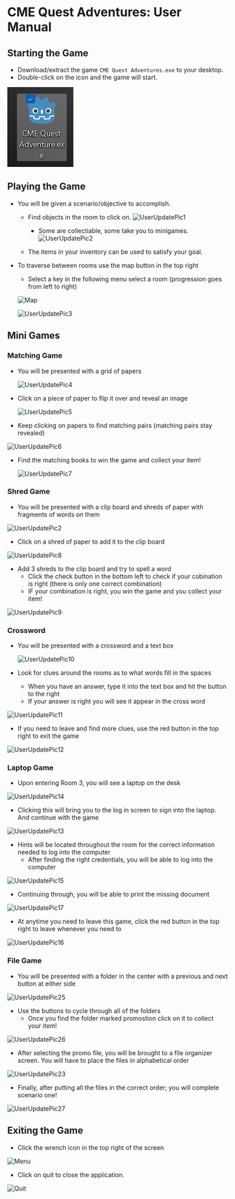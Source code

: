 # CME Quest Adventures: User Manual

## Starting the Game

* Download/extract the game `CME Quest Adventures.exe` to your desktop.
* Double-click on the icon and the game will start.

![Godot Exe](<Screenshot 2023-11-12 194311.png>)

## Playing the Game

* You will be given a scenario/objective to accomplish.
	* Find objects in the room to click on.
	![UserUpdatePic1](https://github.com/Jcarth3w/CME-Quest-Adventures/assets/112365149/16537a0a-b93c-4f13-9ddb-3dc31776d97c)
 
		* Some are collectiable, some take you to minigames.
![UserUpdatePic2](https://github.com/Jcarth3w/CME-Quest-Adventures/assets/112365149/fa39b143-bccb-4ca8-a67b-f5bccc6bc8b8)


	* The items in your inventory can be used to satisfy your goal.

* To traverse between rooms use the map button in the top right
	* Select a key in the following menu select a room (progression goes from left to right)
  
	![Map](https://github.com/Jcarth3w/CME-Quest-Adventures/assets/89651665/0218a429-f86e-4e49-ab66-48b672302ef1)

  ![UserUpdatePic3](https://github.com/Jcarth3w/CME-Quest-Adventures/assets/112365149/a4b359d2-2f39-4bed-9f03-89c8c37d5fd9)




## Mini Games

### Matching Game

* You will be presented with a grid of papers

  ![UserUpdatePic4](https://github.com/Jcarth3w/CME-Quest-Adventures/assets/112365149/26738731-08c7-4801-84b7-205286e2b6d8)


* Click on a piece of paper to flip it over and reveal an image

  ![UserUpdatePic5](https://github.com/Jcarth3w/CME-Quest-Adventures/assets/112365149/15981abd-dc68-4b0f-97fb-1acc8848fff3)


* Keep clicking on papers to find matching pairs (matching pairs stay revealed)

![UserUpdatePic6](https://github.com/Jcarth3w/CME-Quest-Adventures/assets/112365149/35c9cf26-d6b1-43a0-9156-81f96362d230)


* Find the matching books to win the game and collect your item!

  ![UserUpdatePic7](https://github.com/Jcarth3w/CME-Quest-Adventures/assets/112365149/38e1bfec-d068-4e2c-a2c9-0a7f24b5d312)



### Shred Game

* You will be presented with a clip board and shreds of paper with fragments of words on them

![UserUpdatePic2](https://github.com/Jcarth3w/CME-Quest-Adventures/assets/112365149/ed4198ed-bb98-40f5-ba4e-799f55c86bcb)



* Click on a shred of paper to add it to the clip board

![UserUpdatePic8](https://github.com/Jcarth3w/CME-Quest-Adventures/assets/112365149/a2c4bb10-04a6-4b43-b3d5-4a0d65f409bf)


* Add 3 shreds to the clip board and try to spell a word
	* Click the check button in the bottom left to check if your cobination is right (there is only one correct combination)
 	* IF your combination is right, you win the game and you collect your item!

![UserUpdatePic9](https://github.com/Jcarth3w/CME-Quest-Adventures/assets/112365149/dce156d9-41e9-42ef-90a1-120d1ac19e40)



### Crossword

* You will be presented with a crossword and a text box

  ![UserUpdatePic10](https://github.com/Jcarth3w/CME-Quest-Adventures/assets/112365149/fcb25fc3-ebae-4a3b-b134-7145b68d3450)

* Look for clues around the rooms as to what words fill in the spaces
  	* When you have an answer, type it into the text box and hit the button to the right
	* If your answer is right you will see it appear in the cross word

![UserUpdatePic11](https://github.com/Jcarth3w/CME-Quest-Adventures/assets/112365149/68cdeb6d-0190-4b9f-9584-b9435bbb74ba)

* If you need to leave and find more clues, use the red button in the top right to exit the game

![UserUpdatePic12](https://github.com/Jcarth3w/CME-Quest-Adventures/assets/112365149/e789dfdb-ddb1-4e8e-ba15-9a1298ab9181)

   

### Laptop Game

* Upon entering Room 3, you will see a laptop on the desk

![UserUpdatePic14](https://github.com/Jcarth3w/CME-Quest-Adventures/assets/112365149/36764bcd-0061-411b-b622-62725cf5106c)

* Clicking this will bring you to the log in screen to sign into the laptop. And continue
with the game

![UserUpdatePic13](https://github.com/Jcarth3w/CME-Quest-Adventures/assets/112365149/aecce089-4c33-498d-ac45-a4082c72f31c)

* Hints will be located throughout the room for the correct information needed to log into
the computer
	* After finding the right credentials, you will be able to log into the computer

![UserUpdatePic15](https://github.com/Jcarth3w/CME-Quest-Adventures/assets/112365149/3e06751f-c98d-49ab-8f70-b7c256009f5c)

* Continuing through, you will be able to print the missing document

![UserUpdatePic17](https://github.com/Jcarth3w/CME-Quest-Adventures/assets/112365149/06986109-12eb-4f3b-93af-a503f1e4cc87)

* At anytime you need to leave this game, click the red button in the top right to leave
whenever you need to

![UserUpdatePic16](https://github.com/Jcarth3w/CME-Quest-Adventures/assets/112365149/568e463d-7c9c-4fb3-b54c-25a104c9d02e)


 
### File Game

* You will be presented with a folder in the center with a previous and next button at either side

![UserUpdatePic25](https://github.com/Jcarth3w/CME-Quest-Adventures/assets/112365149/520cdfa3-2ac1-4fe9-8ee8-ded84e10fddc)


* Use the buttons to cycle through all of the folders
	* Once you find the folder marked promostion click on it to collect your item!

![UserUpdatePic26](https://github.com/Jcarth3w/CME-Quest-Adventures/assets/112365149/0efa4573-6670-447e-b7ad-a4dfb7117ee5)

* After selecting the promo file, you will be brought to a file organizer screen. You will have to place the files in alphabetical order

![UserUpdatePic23](https://github.com/Jcarth3w/CME-Quest-Adventures/assets/112365149/f33a27a6-4553-4e35-9d0a-0b93868f1066)

* Finally, after putting all the files in the correct order; you will complete scenario one!

![UserUpdatePic27](https://github.com/Jcarth3w/CME-Quest-Adventures/assets/112365149/fbafe11e-bdc4-47b9-99bf-6c02a198d212)



## Exiting the Game

* Click the wrench icon in the top right of the screen
  
![Menu](https://github.com/Jcarth3w/CME-Quest-Adventures/assets/89651665/40f6a539-5f2c-45a3-9f8f-eed22a7eeb18)

* Click on quit to close the application.

![Quit](https://github.com/Jcarth3w/CME-Quest-Adventures/assets/89651665/5ccdd16e-fd1f-4466-9ad4-aed14098d3f6)
